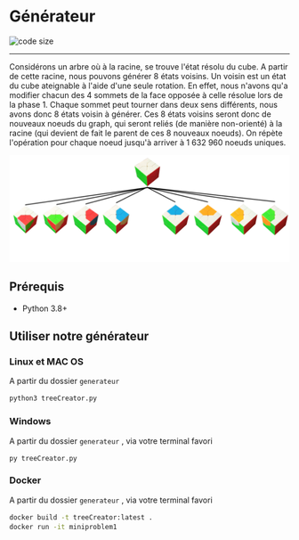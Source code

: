# Générateur

![code size](https://img.shields.io/github/languages/code-size/Madjakul/ESILV-PTS/tree/main/generator)
___

Considérons un arbre où à la racine, se trouve l'état résolu du cube. A partir de cette racine, nous pouvons générer 8 états voisins. Un voisin est un  état du cube ateignable à l'aide d'une seule rotation. En effet, nous n'avons qu'a modifier chacun des 4 sommets de la face opposée à celle résolue lors de la phase 1. Chaque sommet peut tourner dans deux sens différents, nous avons donc 8 états voisin à générer. Ces 8 états voisins seront donc de nouveaux noeuds du graph, qui seront reliés (de manière non-orienté) à la racine (qui devient de fait le parent de ces 8 nouveaux noeuds).  On répète l'opération pour chaque noeud jusqu'à arriver à  1 632 960 noeuds uniques.

![](assets/images/graph.png)


## Prérequis

* Python 3.8+


## Utiliser notre générateur

### Linux et MAC OS

A partir du dossier ```generateur```
```bash
python3 treeCreator.py
```


### Windows

A partir du dossier ```generateur``` , via votre terminal favori
```shell
py treeCreator.py
```


### Docker

A partir du dossier ```generateur``` , via votre terminal favori
```bash
docker build -t treeCreator:latest .
docker run -it miniproblem1
```


[TLimnavong]: https://github.com/TLimnavong
[MIT]: https://github.com/Madjakul/ESILV-DataAnalysis/blob/main/LICENSE